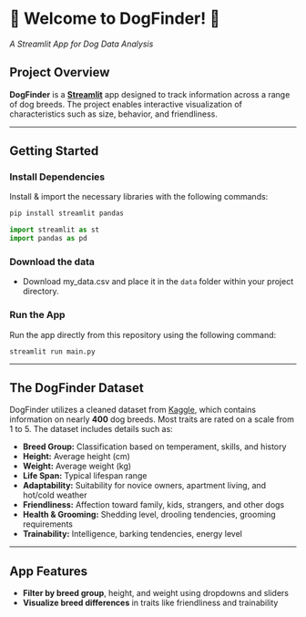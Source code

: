 # :dog: Welcome to DogFinder! :poodle:
*A Streamlit App for Dog Data Analysis*

## Project Overview  
**DogFinder** is a [**Streamlit**](https://streamlit.io/) app designed to track information across a range of dog breeds. The project enables interactive visualization of characteristics such as size, behavior, and friendliness.

---

## Getting Started

### Install Dependencies  
Install & import the necessary libraries with the following commands:
```bash
pip install streamlit pandas
```
```python
import streamlit as st
import pandas as pd
```

### Download the data
- Download my_data.csv and place it in the `data` folder within your project directory.

### Run the App
Run the app directly from this repository using the following command:
 ```
 streamlit run main.py
 ```
---

## The DogFinder Dataset
DogFinder utilizes a cleaned dataset from [Kaggle](https://www.kaggle.com/datasets/yonkotoshiro/dogs-breeds), which contains information on nearly **400** dog breeds. Most traits are rated on a scale from 1 to 5. The dataset includes details such as:  

- **Breed Group:** Classification based on temperament, skills, and history  
- **Height:** Average height (cm)  
- **Weight:** Average weight (kg)  
- **Life Span:** Typical lifespan range  
- **Adaptability:** Suitability for novice owners, apartment living, and hot/cold weather  
- **Friendliness:** Affection toward family, kids, strangers, and other dogs  
- **Health & Grooming:** Shedding level, drooling tendencies, grooming requirements  
- **Trainability:** Intelligence, barking tendencies, energy level
  
---

## App Features
- **Filter by breed group**, height, and weight using dropdowns and sliders  
- **Visualize breed differences** in traits like friendliness and trainability 


